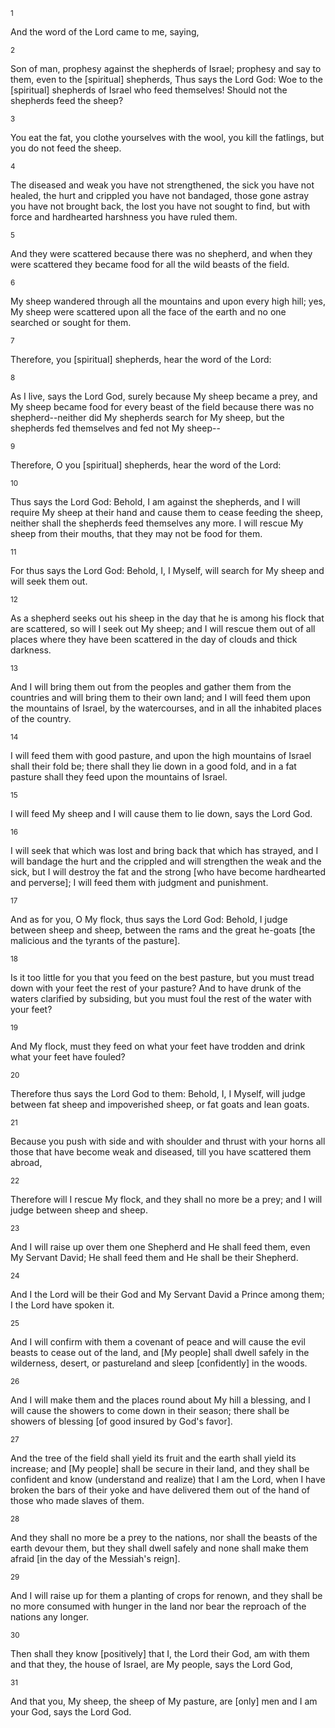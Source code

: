 <sup>1</sup> 

And the word of the Lord came to me, saying, 

<sup>2</sup> 

Son of man, prophesy against the shepherds of Israel; prophesy and say to them, even to the [spiritual] shepherds, Thus says the Lord God: Woe to the [spiritual] shepherds of Israel who feed themselves! Should not the shepherds feed the sheep? 

<sup>3</sup> 

You eat the fat, you clothe yourselves with the wool, you kill the fatlings, but you do not feed the sheep. 

<sup>4</sup> 

The diseased and weak you have not strengthened, the sick you have not healed, the hurt and crippled you have not bandaged, those gone astray you have not brought back, the lost you have not sought to find, but with force and hardhearted harshness you have ruled them. 

<sup>5</sup> 

And they were scattered because there was no shepherd, and when they were scattered they became food for all the wild beasts of the field. 

<sup>6</sup> 

My sheep wandered through all the mountains and upon every high hill; yes, My sheep were scattered upon all the face of the earth and no one searched or sought for them. 

<sup>7</sup> 

Therefore, you [spiritual] shepherds, hear the word of the Lord: 

<sup>8</sup> 

As I live, says the Lord God, surely because My sheep became a prey, and My sheep became food for every beast of the field because there was no shepherd--neither did My shepherds search for My sheep, but the shepherds fed themselves and fed not My sheep-- 

<sup>9</sup> 

Therefore, O you [spiritual] shepherds, hear the word of the Lord: 

<sup>10</sup> 

Thus says the Lord God: Behold, I am against the shepherds, and I will require My sheep at their hand and cause them to cease feeding the sheep, neither shall the shepherds feed themselves any more. I will rescue My sheep from their mouths, that they may not be food for them. 

<sup>11</sup> 

For thus says the Lord God: Behold, I, I Myself, will search for My sheep and will seek them out. 

<sup>12</sup> 

As a shepherd seeks out his sheep in the day that he is among his flock that are scattered, so will I seek out My sheep; and I will rescue them out of all places where they have been scattered in the day of clouds and thick darkness. 

<sup>13</sup> 

And I will bring them out from the peoples and gather them from the countries and will bring them to their own land; and I will feed them upon the mountains of Israel, by the watercourses, and in all the inhabited places of the country. 

<sup>14</sup> 

I will feed them with good pasture, and upon the high mountains of Israel shall their fold be; there shall they lie down in a good fold, and in a fat pasture shall they feed upon the mountains of Israel. 

<sup>15</sup> 

I will feed My sheep and I will cause them to lie down, says the Lord God. 

<sup>16</sup> 

I will seek that which was lost and bring back that which has strayed, and I will bandage the hurt and the crippled and will strengthen the weak and the sick, but I will destroy the fat and the strong [who have become hardhearted and perverse]; I will feed them with judgment and punishment. 

<sup>17</sup> 

And as for you, O My flock, thus says the Lord God: Behold, I judge between sheep and sheep, between the rams and the great he-goats [the malicious and the tyrants of the pasture]. 

<sup>18</sup> 

Is it too little for you that you feed on the best pasture, but you must tread down with your feet the rest of your pasture? And to have drunk of the waters clarified by subsiding, but you must foul the rest of the water with your feet? 

<sup>19</sup> 

And My flock, must they feed on what your feet have trodden and drink what your feet have fouled? 

<sup>20</sup> 

Therefore thus says the Lord God to them: Behold, I, I Myself, will judge between fat sheep and impoverished sheep, or fat goats and lean goats. 

<sup>21</sup> 

Because you push with side and with shoulder and thrust with your horns all those that have become weak and diseased, till you have scattered them abroad, 

<sup>22</sup> 

Therefore will I rescue My flock, and they shall no more be a prey; and I will judge between sheep and sheep. 

<sup>23</sup> 

And I will raise up over them one Shepherd and He shall feed them, even My Servant David; He shall feed them and He shall be their Shepherd. 

<sup>24</sup> 

And I the Lord will be their God and My Servant David a Prince among them; I the Lord have spoken it. 

<sup>25</sup> 

And I will confirm with them a covenant of peace and will cause the evil beasts to cease out of the land, and [My people] shall dwell safely in the wilderness, desert, or pastureland and sleep [confidently] in the woods. 

<sup>26</sup> 

And I will make them and the places round about My hill a blessing, and I will cause the showers to come down in their season; there shall be showers of blessing [of good insured by God's favor]. 

<sup>27</sup> 

And the tree of the field shall yield its fruit and the earth shall yield its increase; and [My people] shall be secure in their land, and they shall be confident and know (understand and realize) that I am the Lord, when I have broken the bars of their yoke and have delivered them out of the hand of those who made slaves of them. 

<sup>28</sup> 

And they shall no more be a prey to the nations, nor shall the beasts of the earth devour them, but they shall dwell safely and none shall make them afraid [in the day of the Messiah's reign]. 

<sup>29</sup> 

And I will raise up for them a planting of crops for renown, and they shall be no more consumed with hunger in the land nor bear the reproach of the nations any longer. 

<sup>30</sup> 

Then shall they know [positively] that I, the Lord their God, am with them and that they, the house of Israel, are My people, says the Lord God, 

<sup>31</sup> 

And that you, My sheep, the sheep of My pasture, are [only] men and I am your God, says the Lord God.